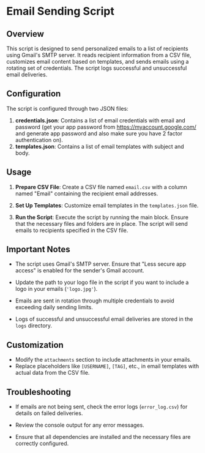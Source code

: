 # Email Sending Script

## Overview

This script is designed to send personalized emails to a list of recipients using Gmail's SMTP server. It reads recipient information from a CSV file, customizes email content based on templates, and sends emails using a rotating set of credentials. The script logs successful and unsuccessful email deliveries.


## Configuration

The script is configured through two JSON files:

1. **credentials.json**: Contains a list of email credentials with email and password (get your app password from https://myaccount.google.com/ and generate app password and also make sure you have 2 factor authentication on).
2. **templates.json**: Contains a list of email templates with subject and body.

## Usage

1. **Prepare CSV File**: Create a CSV file named `email.csv` with a column named "Email" containing the recipient email addresses.

2. **Set Up Templates**: Customize email templates in the `templates.json` file.

3. **Run the Script**: Execute the script by running the main block. Ensure that the necessary files and folders are in place. The script will send emails to recipients specified in the CSV file.

## Important Notes

- The script uses Gmail's SMTP server. Ensure that "Less secure app access" is enabled for the sender's Gmail account.

- Update the path to your logo file in the script if you want to include a logo in your emails (`'logo.jpg'`).

- Emails are sent in rotation through multiple credentials to avoid exceeding daily sending limits.

- Logs of successful and unsuccessful email deliveries are stored in the `logs` directory.

## Customization

- Modify the `attachments` section to include attachments in your emails.
- Replace placeholders like `[USERNAME]`, `[TAG]`, etc., in email templates with actual data from the CSV file.

## Troubleshooting

- If emails are not being sent, check the error logs (`error_log.csv`) for details on failed deliveries.

- Review the console output for any error messages.

- Ensure that all dependencies are installed and the necessary files are correctly configured.
